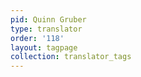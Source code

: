 ```yaml
---
pid: Quinn Gruber
type: translator
order: '118'
layout: tagpage
collection: translator_tags
---
```

